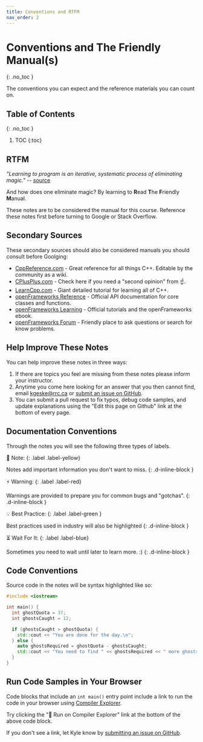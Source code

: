 ```yaml
---
title: Conventions and RTFM
nav_order: 2
---
```


<!-- prettier-ignore-start -->

# Conventions and The Friendly Manual(s)
{: .no_toc }

The conventions you can expect and the reference materials you can count on.

## Table of Contents
{: .no_toc }

1. TOC
{:toc}

<!-- prettier-ignore-end -->

## RTFM

_"Learning to program is an iterative, systematic process of eliminating magic."_ -- [source](https://sigpwned.com/2012/04/12/learning-to-program/)

And how does one eliminate magic? By learning to **R**ead **T**he **F**riendly **M**anual.

These notes are to be considered the manual for this course. Reference these notes first before turning to Google or Stack Overflow.

## Secondary Sources

These secondary sources should also be considered manuals you should consult before Goolging:

- [CppReference.com](https://en.cppreference.com/w/) - Great reference for all things C++. Editable by the community as a wiki.
- [CPlusPlus.com](https://www.cplusplus.com/reference/) - Check here if you need a "second opinion" from ☝️.
- [LearnCpp.com](https://www.learncpp.com/) - Giant detailed tutorial for learning all of C++.
- [openFrameworks Reference](https://openframeworks.cc/documentation/) - Official API documentation for core classes and functions.
- [openFrameworks Learning](https://openframeworks.cc/learning/) - Official tutorials and the openFrameworks ebook.
- [openFrameworks Forum](https://forum.openframeworks.cc/) - Friendly place to ask questions or search for know problems.

## Help Improve These Notes

You can help improve these notes in three ways:

1. If there are topics you feel are missing from these notes please inform your instructor.
2. Anytime you come here looking for an answer that you then cannot find, email <a href="mailto:kgeske@rrc.ca">kgeske@rrc.ca</a> or [submit an issue on GitHub](https://github.com/stungeye/Programming-1-Notes/issues).
3. You can submit a pull request to fix typos, debug code samples, and update explanations using the "Edit this page on Github" link at the bottom of every page.

## Documentation Conventions

Through the notes you will see the following three types of labels.

🎵 Note:
{: .label .label-yellow}

Notes add important information you don't want to miss.
{: .d-inline-block }

⚡ Warning:
{: .label .label-red}

Warnings are provided to prepare you for common bugs and "gotchas".
{: .d-inline-block }

💡 Best Practice:
{: .label .label-green }

Best practices used in industry will also be highlighted
{: .d-inline-block }

⏳ Wait For It:
{: .label .label-blue}

Sometimes you need to wait until later to learn more. :)
{: .d-inline-block }

## Code Conventions

Source code in the notes will be syntax highlighted like so:

```cpp
#include <iostream>

int main() {
  int ghostQuota = 37;
  int ghostsCaught = 12;

  if (ghostsCaught > ghostQuota) {
    std::cout << "You are done for the day.\n";
  } else {
    auto ghostsRequired = ghostQuota - ghostsCaught;
    std::cout << "You need to find " << ghostsRequired << " more ghosts. 👻\n";
  }
}
```

## Run Code Samples in Your Browser

Code blocks that include an `int main()` entry point include a link to run the code in your browser using [Compiler Explorer](https://godbolt.org/).

Try clicking the "🚀 Run on Compiler Explorer" link at the bottom of the above code block.

If you don't see a link, let Kyle know by [submitting an issue on GitHub](https://github.com/stungeye/Programming-1-Notes/issues).
